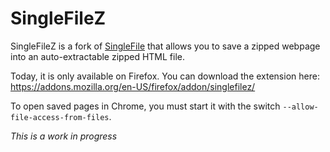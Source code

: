 # SingleFileZ
SingleFileZ is a fork of [SingleFile](https://addons.mozilla.org/en-US/firefox/addon/single-file) that allows you to save a zipped webpage into an auto-extractable zipped HTML file.

Today, it is only available on Firefox. You can download the extension here: https://addons.mozilla.org/en-US/firefox/addon/singlefilez/

To open saved pages in Chrome, you must start it with the switch `--allow-file-access-from-files`.

*This is a work in progress*

